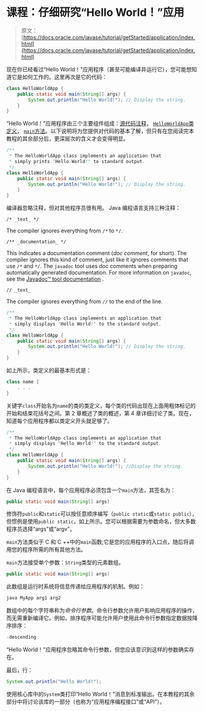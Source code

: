 # 课程：仔细研究“Hello World！”应用

> 原文： [https://docs.oracle.com/javase/tutorial/getStarted/application/index.html](https://docs.oracle.com/javase/tutorial/getStarted/application/index.html)

现在你已经看过“Hello World！”应用程序（甚至可能编译并运行它），您可能想知道它是如何工作的。这里再次是它的代码：

```java
class HelloWorldApp {
    public static void main(String[] args) {
        System.out.println("Hello World!"); // Display the string.
    }
}

```

“Hello World！”应用程序由三个主要组件组成：[源代码注释](#COMMENTS)， [`HelloWorldApp`类定义](#CLASS_DEF)， [`main`方法](#MAIN)。以下说明将为您提供对代码的基本了解，但只有在您阅读完本教程的其余部分后，更深层次的含义才会变得明显。

```java
/**
 * The HelloWorldApp class implements an application that
 * simply prints "Hello World!" to standard output.
 */
class HelloWorldApp {
    public static void main(String[] args) {
        System.out.println("Hello World!"); // Display the string.
    }
}

```

编译器忽略注释，但对其他程序员很有用。 Java 编程语言支持三种注释：

`/* _text_ */`

The compiler ignores everything from `/*` to `*/`.

`/** _documentation_ */`

This indicates a documentation comment (_doc comment_, for short). The compiler ignores this kind of comment, just like it ignores comments that use `/*` and `*/`. The `javadoc` tool uses doc comments when preparing automatically generated documentation. For more information on `javadoc`, see the [Javadoc™ tool documentation](https://docs.oracle.com/javase/8/docs/technotes/guides/javadoc/index.html) .

`// _text_`

The compiler ignores everything from `//` to the end of the line.

```java
/**
 * The HelloWorldApp class implements an application that
 * simply displays "Hello World!" to the standard output.
 */
class HelloWorldApp {
    public static void main(String[] args) {
        System.out.println("Hello World!"); // Display the string.
    }
}

```

如上所示，类定义的最基本形式是：

```java
class name {
    . . .
}

```

关键字`class`开始名为`name`的类的类定义，每个类的代码出现在上面用粗体标记的开始和结束花括号之间。第 2 章概述了类的概述，第 4 章详细讨论了类。现在，知道每个应用程序都以类定义开头就足够了。

```java
/**
 * The HelloWorldApp class implements an application that
 * simply displays "Hello World!" to the standard output.
 */
class HelloWorldApp {
    public static void main(String[] args) {
        System.out.println("Hello World!"); //Display the string.
    }
}

```

在 Java 编程语言中，每个应用程序必须包含一个`main`方法，其签名为：

```java
public static void main(String[] args)

```

修饰符`public`和`static`可以按任意顺序编写（`public static`或`static public`），但惯例是使用`public static`，如上所示。您可以根据需要为参数命名，但大多数程序员选择“args”或“argv”。

`main`方法类似于 C 和 C ++中的`main`函数;它是您的应用程序的入口点，随后将调用您的程序所需的所有其他方法。

`main`方法接受单个参数：`String`类型的元素数组。

```java
public static void main(String[] args)

```

此数组是运行时系统将信息传递给应用程序的机制。例如：

```java
java MyApp arg1 arg2

```

数组中的每个字符串称为*命令行参数*。命令行参数允许用户影响应用程序的操作，而无需重新编译它。例如，排序程序可能允许用户使用此命令行参数指定数据按降序排序：

```java
-descending

```

“Hello World！”应用程序忽略其命令行参数，但您应该意识到这样的参数确实存在。

最后，行：

```java
System.out.println("Hello World!");

```

使用核心库中的`System`类打印“Hello World！”消息到标准输出。在本教程的其余部分中将讨论该库的一部分（也称为“应用程序编程接口”或“API”）。